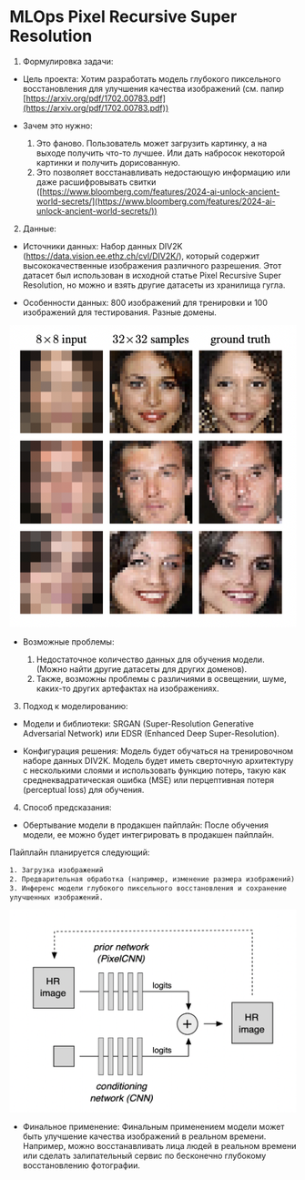 # MLOps Pixel Recursive Super Resolution

1. Формулировка задачи:

- Цель проекта: Хотим разработать модель глубокого пиксельного восстановления для улучшения качества изображений (см. папир [https://arxiv.org/pdf/1702.00783.pdf](https://arxiv.org/pdf/1702.00783.pdf))

- Зачем это нужно: 

    1. Это фаново. Пользователь может загрузить картинку, а на выходе получить что-то лучшее. Или дать набросок некоторой картинки и получить дорисованную.
    2. Это позволяет восстанавливать недостающую информацию или даже расшифровывать свитки ([https://www.bloomberg.com/features/2024-ai-unlock-ancient-world-secrets/](https://www.bloomberg.com/features/2024-ai-unlock-ancient-world-secrets/))

2. Данные:

- Источники данных: Набор данных DIV2K (https://data.vision.ee.ethz.ch/cvl/DIV2K/), который содержит высококачественные изображения различного разрешения. Этот датасет был использован в исходной статье Pixel Recursive Super Resolution, но можно и взять другие датасеты из хранилища гугла.

- Особенности данных: 800 изображений для тренировки и 100 изображений для тестирования. Разные домены.

![face.png](pics/face.png)

- Возможные проблемы: 

    1. Недостаточное количество данных для обучения модели. (Можно найти другие датасеты для других доменов).
    2. Также, возможны проблемы с различиями в освещении, шуме, каких-то других артефактах на изображениях.

3. Подход к моделированию:

- Модели и библиотеки: SRGAN (Super-Resolution Generative Adversarial Network) или EDSR (Enhanced Deep Super-Resolution).

- Конфигурация решения: Модель будет обучаться на тренировочном наборе данных DIV2K. Модель будет иметь сверточную архитектуру с несколькими слоями и использовать функцию потерь, такую как среднеквадратическая ошибка (MSE) или перцептивная потеря (perceptual loss) для обучения.

4. Способ предсказания:

- Обертывание модели в продакшен пайплайн: После обучения модели, ее можно будет интегрировать в продакшен пайплайн. 

Пайплайн планируется следующий:

    1. Загрузка изображений
    2. Предварительная обработка (например, изменение размера изображений)
    3. Инференс модели глубокого пиксельного восстановления и сохранение улучшенных изображений.
    
![nn.png](pics/nn.png)
    

- Финальное применение: Финальным применением модели может быть улучшение качества изображений в реальном времени. Например, можно восстанавливать лица людей в реальном времени или сделать залипательный сервис по бесконечно глубокому восстановлению фотографии.